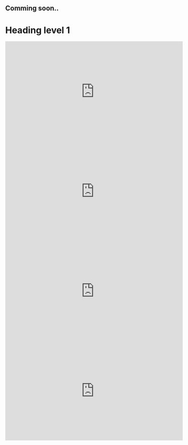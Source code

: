 ## Comming soon.. ##

<h1>Heading level 1</h1>

<iframe width="560" height="315" src="https://www.youtube.com/embed/video-id" frameborder="0" allow="accelerometer; autoplay; clipboard-write; encrypted-media; gyroscope; picture-in-picture" allowfullscreen></iframe>


<iframe src="https://www.youtube.com/embed/dQw4w9WgXcQ" width="560" height="315" frameborder="0" allowfullscreen></iframe>



<iframe width="560" height="315"
  src="https://disk.yandex.ru/i/I3zeGG6amdi7Fg"
  title="YouTube video player" frameborder="0"
  allow="accelerometer; autoplay; clipboard-write; encrypted-media; gyroscope; picture-in-picture"
  allowfullscreen>
</iframe>

<iframe width="560" height="315"
  src="https://www.youtube.com/embed/y-_nXfKkI3w"
  title="YouTube video player" frameborder="0"
  allow="accelerometer; autoplay; clipboard-write; encrypted-media; gyroscope; picture-in-picture"
  allowfullscreen></iframe>
